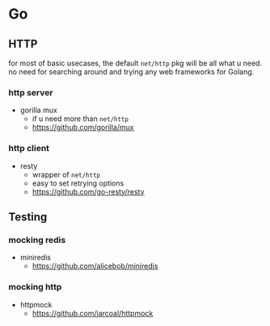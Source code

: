 # Go

## HTTP

for most of basic usecases, the default `net/http` pkg will be all what u need. no need for searching around and trying any web frameworks for Golang.

### http server

- gorilla mux
  - if u need more than `net/http`
  - https://github.com/gorilla/mux

### http client

- resty
  - wrapper of `net/http`
  - easy to set retrying options
  - https://github.com/go-resty/resty

## Testing

### mocking redis

- miniredis
  - https://github.com/alicebob/miniredis

### mocking http

- httpmock
  - https://github.com/jarcoal/httpmock
